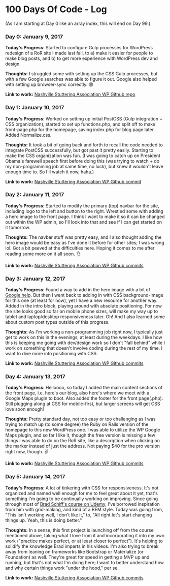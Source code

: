 # 100 Days Of Code - Log

(As I am starting at Day 0 like an array index, this will end on Day 99.)

### Day 0: January 9, 2017

**Today's Progress**: Started to configure Gulp processes for WordPress redesign of a RoR site I made last fall, to a) make it easier for people to make blog posts, and b) to get more experience with WordPress dev and design.

**Thoughts:** I struggled some with setting up the CSS Gulp processes, but with a few Google searches was able to figure it out. Google also helped with setting up browser-sync correctly. 😄

**Link to work:** [Nashville Stuttering Association WP Github repo](https://github.com/kindlingscript/wp-nashville-nsa)


### Day 1: January 10, 2017

**Today's Progress**: Worked on setting up initial PostCSS (Gulp integration + CSS organization), started to set up functions.php, and split off to make front-page.php for the homepage, saving index.php for blog page later. Added Normalize.css.

**Thoughts:** It took a bit of going back and forth to recall the code needed to integrate PostCSS successfully, but got past it pretty easily. Starting to make the CSS organization was fun. (I was going to catch up on President Obama's farewell speech first before doing this (was trying to watch + do my non-programming job at same time, no luck), but knew it wouldn't leave enough time to. So I'll watch it now, haha.)

**Link to work:** [Nashville Stuttering Association WP Github commit](https://github.com/kindlingscript/wp-nashville-nsa/commit/fecf6bf5d1cd5222fdfe93c1b92eda933ed5d24c)


### Day 2: January 11, 2017

**Today's Progress**: Started to modify the primary (top) navbar for the site, including logo to the left and button to the right. Wrestled some with adding a hero image to the front page. I think I want to make it so it can be changed out within the WP admin, so I'll look into that and see if I can get started on it tomorrow.

**Thoughts:** The navbar stuff was pretty easy, and I also thought adding the hero image would be easy as I've done it before for other sites; I was wrong lol. Got a bit peeved at the difficulties here. Hoping it comes to me after reading some more on it all soon. 👌

**Link to work:** [Nashville Stuttering Association WP Github commits](https://github.com/kindlingscript/wp-nashville-nsa/commits/master)


### Day 3: January 12, 2017

**Today's Progress**: Found a way to add in the hero image with a bit of [Google help](https://web-design-weekly.com/snippets/linking-to-an-image-folder-within-a-wordpress-theme/). But then I went back to adding in with CSS background-image for this one (at least for now), yet I have a new resource for another way. Added in the intro block, playing around with absolute positioning. For now the site looks good so far on mobile phone sizes, will make my way up to tablet and laptop/desktop responsiveness later. Oh! And I also learned some about custom post types outside of this progress.

**Thoughts:** As I'm working a non-programming job right now, I typically just get to work on this in the evenings, at least during the weekdays. I like how this is keeping me going with dev/design work so I don't "fall behind" while I work on something that doesn't involve coding during the rest of my time. I want to dive more into positioning with CSS.

**Link to work:** [Nashville Stuttering Association WP Github commits](https://github.com/kindlingscript/wp-nashville-nsa/commits/master)


### Day 4: January 13, 2017

**Today's Progress**: Helloooo, so today I added the main content sections of the front page, i.e. here's our blog, also here's where we meet with a Google Maps plugin to boot. Also added the footer for the front page(.php). Still plugging along at CSS for mobile-first, but larger screens will get CSS love soon enough!

**Thoughts:** Pretty standard day, not too easy or too challenging as I was trying to match up (to some degree) the Ruby on Rails version of the homepage to this new WordPress one. I was able to utilize the WP Google Maps plugin, and so far I like it, though the free version is missing a few things I was able to do on the RoR site, like a description when clicking on the marker instead of just the address. Not paying $40 for the pro version right now, though. ✌️

**Link to work:** [Nashville Stuttering Association WP Github commits](https://github.com/kindlingscript/wp-nashville-nsa/commits/master)


### Day 5: January 14, 2017

**Today's Progress**: A lot of tinkering with CSS for responsiveness. It's not organized and named well enough for me to feel great about it yet, that's something I'm going to be continually working on improving. Since going through most of [Brad Schiff's course on Udemy](https://www.udemy.com/git-a-web-developer-job-mastering-the-modern-workflow/), I've borrowed inspiration from him with grid-making, and kind of a BEM style. Today was going from, "This isn't working well, I don't like it," to, "All right let's start changing things up. Yeah, this is doing better."

**Thoughts:** In a sense, this first project is launching off from the course mentioned above, taking what I love from it and incorporating it into my own work ("practice makes perfect, or at least closer to perfect"). It's helping to solidify the knowledge Brad imparts in his videos. I'm also trying to break away from leaning on frameworks like Bootstrap or Materialize (or Foundation) as well. They're great for speed in getting a MVP up and running, but that's not what I'm doing here; I want to better understand how and why certain things work "under the hood," per se.

**Link to work:** [Nashville Stuttering Association WP Github commits](https://github.com/kindlingscript/wp-nashville-nsa/commits/master)
